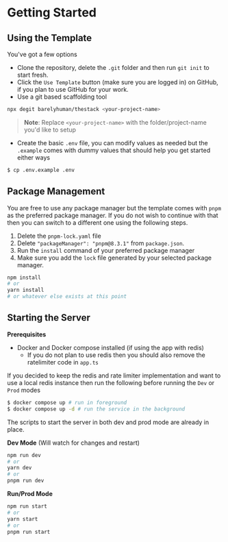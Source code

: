 # Getting Started

## Using the Template

You've got a few options

- Clone the repository, delete the `.git` folder and then run `git init` to
  start fresh.
- Click the `Use Template` button (make sure you are logged in) on GitHub, if
  you plan to use GitHub for your work.
- Use a git based scaffolding tool

```sh
npx degit barelyhuman/thestack <your-project-name>
```

> **Note**: Replace `<your-project-name>` with the folder/project-name you'd
> like to setup

- Create the basic `.env` file, you can modify values as needed but the
  `.example` comes with dummy values that should help you get started either
  ways

```sh
$ cp .env.example .env
```

## Package Management

You are free to use any package manager but the template comes with `pnpm` as
the preferred package manager. If you do not wish to continue with that then you
can switch to a different one using the following steps.

1. Delete the `pnpm-lock.yaml` file
2. Delete `"packageManager": "pnpm@8.3.1"` from `package.json`.
3. Run the `install` command of your preferred package manager
4. Make sure you add the `lock` file generated by your selected package manager.

```sh
npm install
# or
yarn install
# or whatever else exists at this point
```

## Starting the Server

**Prerequisites**

- Docker and Docker compose installed (if using the app with redis)
  - If you do not plan to use redis then you should also remove the ratelimiter
    code in `app.ts`

If you decided to keep the redis and rate limiter implementation and want to use
a local redis instance then run the following before running the `Dev` or `Prod`
modes

```sh
$ docker compose up # run in foreground
$ docker compose up -d # run the service in the background
```

The scripts to start the server in both dev and prod mode are already in place.

**Dev Mode** (Will watch for changes and restart)

```sh
npm run dev
# or
yarn dev
# or
pnpm run dev
```

**Run/Prod Mode**

```sh
npm run start
# or
yarn start
# or
pnpm run start
```
